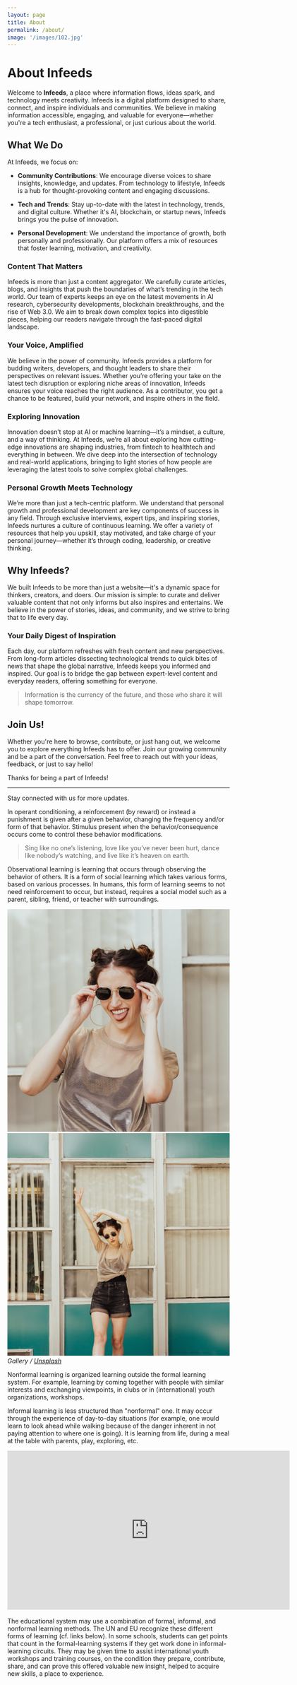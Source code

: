 ```yaml
---
layout: page
title: About
permalink: /about/
image: '/images/102.jpg'
---
```



# About Infeeds

Welcome to **Infeeds**, a place where information flows, ideas spark, and technology meets creativity. Infeeds is a digital platform designed to share, connect, and inspire individuals and communities. We believe in making information accessible, engaging, and valuable for everyone—whether you're a tech enthusiast, a professional, or just curious about the world.

## What We Do

At Infeeds, we focus on:

- **Community Contributions**: We encourage diverse voices to share insights, knowledge, and updates. From technology to lifestyle, Infeeds is a hub for thought-provoking content and engaging discussions.
  
- **Tech and Trends**: Stay up-to-date with the latest in technology, trends, and digital culture. Whether it's AI, blockchain, or startup news, Infeeds brings you the pulse of innovation.

- **Personal Development**: We understand the importance of growth, both personally and professionally. Our platform offers a mix of resources that foster learning, motivation, and creativity.

### Content That Matters

Infeeds is more than just a content aggregator. We carefully curate articles, blogs, and insights that push the boundaries of what’s trending in the tech world. Our team of experts keeps an eye on the latest movements in AI research, cybersecurity developments, blockchain breakthroughs, and the rise of Web 3.0. We aim to break down complex topics into digestible pieces, helping our readers navigate through the fast-paced digital landscape.

### Your Voice, Amplified

We believe in the power of community. Infeeds provides a platform for budding writers, developers, and thought leaders to share their perspectives on relevant issues. Whether you’re offering your take on the latest tech disruption or exploring niche areas of innovation, Infeeds ensures your voice reaches the right audience. As a contributor, you get a chance to be featured, build your network, and inspire others in the field.

### Exploring Innovation

Innovation doesn’t stop at AI or machine learning—it’s a mindset, a culture, and a way of thinking. At Infeeds, we’re all about exploring how cutting-edge innovations are shaping industries, from fintech to healthtech and everything in between. We dive deep into the intersection of technology and real-world applications, bringing to light stories of how people are leveraging the latest tools to solve complex global challenges.

### Personal Growth Meets Technology

We’re more than just a tech-centric platform. We understand that personal growth and professional development are key components of success in any field. Through exclusive interviews, expert tips, and inspiring stories, Infeeds nurtures a culture of continuous learning. We offer a variety of resources that help you upskill, stay motivated, and take charge of your personal journey—whether it’s through coding, leadership, or creative thinking.

## Why Infeeds?

We built Infeeds to be more than just a website—it's a dynamic space for thinkers, creators, and doers. Our mission is simple: to curate and deliver valuable content that not only informs but also inspires and entertains. We believe in the power of stories, ideas, and community, and we strive to bring that to life every day.

### Your Daily Digest of Inspiration

Each day, our platform refreshes with fresh content and new perspectives. From long-form articles dissecting technological trends to quick bites of news that shape the global narrative, Infeeds keeps you informed and inspired. Our goal is to bridge the gap between expert-level content and everyday readers, offering something for everyone.

> Information is the currency of the future, and those who share it will shape tomorrow.

## Join Us!

Whether you're here to browse, contribute, or just hang out, we welcome you to explore everything Infeeds has to offer. Join our growing community and be a part of the conversation. Feel free to reach out with your ideas, feedback, or just to say hello!

Thanks for being a part of Infeeds!

---
Stay connected with us for more updates.



In operant conditioning, a reinforcement (by reward) or instead a punishment is given after a given behavior, changing the frequency and/or form of that behavior. Stimulus present when the behavior/consequence occurs come to control these behavior modifications.

> Sing like no one’s listening, love like you’ve never been hurt, dance like nobody’s watching, and live like it’s heaven on earth.

Observational learning is learning that occurs through observing the behavior of others. It is a form of social learning which takes various forms, based on various processes. In humans, this form of learning seems to not need reinforcement to occur, but instead, requires a social model such as a parent, sibling, friend, or teacher with surroundings.

<div class="gallery-box">
  <div class="gallery">
    <img src="/images/103.jpg" loading="lazy">
    <img src="/images/104.jpg" loading="lazy">
  </div>
  <em>Gallery / <a href="https://unsplash.com/" target="_blank">Unsplash</a></em>
</div>

Nonformal learning is organized learning outside the formal learning system. For example, learning by coming together with people with similar interests and exchanging viewpoints, in clubs or in (international) youth organizations, workshops.

Informal learning is less structured than "nonformal" one. It may occur through the experience of day-to-day situations (for example, one would learn to look ahead while walking because of the danger inherent in not paying attention to where one is going). It is learning from life, during a meal at the table with parents, play, exploring, etc.

<p><iframe src="https://player.vimeo.com/video/148003889?h=d36b8b4cbb" loading="lazy" width="640" height="360" frameborder="0" allowfullscreen></iframe></p>

The educational system may use a combination of formal, informal, and nonformal learning methods. The UN and EU recognize these different forms of learning (cf. links below). In some schools, students can get points that count in the formal-learning systems if they get work done in informal-learning circuits. They may be given time to assist international youth workshops and training courses, on the condition they prepare, contribute, share, and can prove this offered valuable new insight, helped to acquire new skills, a place to experience.